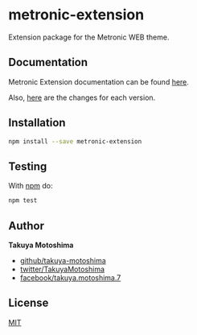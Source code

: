 # metronic-extension
Extension package for the Metronic WEB theme.

## Documentation
Metronic Extension documentation can be found [here](https://takuya-motoshima.github.io/metronic-extension/).

Also, [here](CHANGELOG.md) are the changes for each version.

## Installation
```sh
npm install --save metronic-extension
```

## Testing
With [npm](http://npmjs.org) do:

```sh
npm test
```

## Author
**Takuya Motoshima**

* [github/takuya-motoshima](https://github.com/takuya-motoshima)
* [twitter/TakuyaMotoshima](https://twitter.com/TakuyaMotoshima)
* [facebook/takuya.motoshima.7](https://www.facebook.com/takuya.motoshima.7)

## License
[MIT](LICENSE)